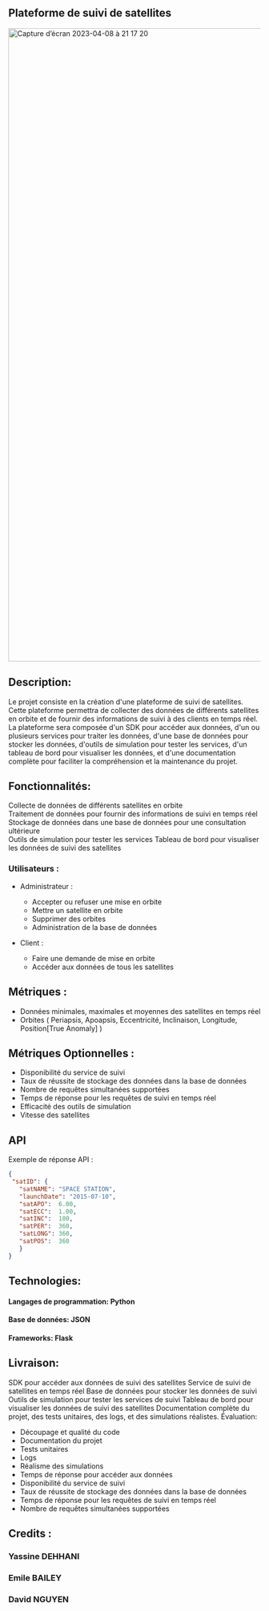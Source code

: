 ## Plateforme de suivi de satellites

<img width="1266" alt="Capture d’écran 2023-04-08 à 21 17 20" src="https://user-images.githubusercontent.com/71334330/230739058-b0e4bc1a-476c-4281-adc4-06a4b23fc327.png">

## Description:
Le projet consiste en la création d'une plateforme de suivi de satellites. Cette plateforme permettra de collecter des données de différents satellites en orbite et de fournir des informations de suivi à des clients en temps réel. La plateforme sera composée d'un SDK pour accéder aux données, d'un ou plusieurs services pour traiter les données, d'une base de données pour stocker les données, d'outils de simulation pour tester les services, d'un tableau de bord pour visualiser les données, et d'une documentation complète pour faciliter la compréhension et la maintenance du projet.

## Fonctionnalités:

Collecte de données de différents satellites en orbite <br>
Traitement de données pour fournir des informations de suivi en temps réel <br>
Stockage de données dans une base de données pour une consultation ultérieure <br>
Outils de simulation pour tester les services
Tableau de bord pour visualiser les données de suivi des satellites

### Utilisateurs : 
 - Administrateur :
      - Accepter ou refuser une mise en orbite
      - Mettre un satellite en orbite
      - Supprimer des orbites
      - Administration de la base de données
      
 - Client : 
      - Faire une demande de mise en orbite
      - Accéder aux données de tous les satellites

## Métriques :

- Données minimales, maximales et moyennes des satellites en temps réel
- Orbites ( Periapsis, Apoapsis, Eccentricité, Inclinaison, Longitude, Position[True Anomaly] )


## Métriques Optionnelles : 

- Disponibilité du service de suivi
- Taux de réussite de stockage des données dans la base de données
- Nombre de requêtes simultanées supportées
- Temps de réponse pour les requêtes de suivi en temps réel
- Efficacité des outils de simulation
- Vitesse des satellites


## API

 Exemple de réponse API : 
 
 ```json
 {
  "satID": {
    "satNAME": "SPACE STATION",
    "launchDate": "2015-07-10",
    "satAPO":  6.00,
    "satECC":  1.00,
    "satINC":  180,
    "satPER":  360,
    "satLONG": 360,
    "satPOS":  360
    }
}
```

## Technologies:

#### Langages de programmation: Python
#### Base de données: JSON
#### Frameworks: Flask

## Livraison:

SDK pour accéder aux données de suivi des satellites
Service de suivi de satellites en temps réel
Base de données pour stocker les données de suivi
Outils de simulation pour tester les services de suivi
Tableau de bord pour visualiser les données de suivi des satellites
Documentation complète du projet, des tests unitaires, des logs, et des simulations réalistes.
Évaluation:

- Découpage et qualité du code
- Documentation du projet
- Tests unitaires
- Logs
- Réalisme des simulations
- Temps de réponse pour accéder aux données
- Disponibilité du service de suivi
- Taux de réussite de stockage des données dans la base de données
- Temps de réponse pour les requêtes de suivi en temps réel
- Nombre de requêtes simultanées supportées

## Credits : 

### Yassine DEHHANI
### Emile BAILEY
### David NGUYEN
